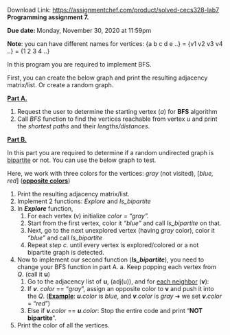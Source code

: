 Download Link: https://assignmentchef.com/product/solved-cecs328-lab7
<br>
<strong>Programming assignment 7. </strong>

<strong>Due date: </strong>Monday, November 30, 2020 at 11:59pm







<strong>Note</strong>: you can have different names for vertices: {a b c d e ..} = {v1 v2 v3 v4 ..} = {1 2 3 4 ..}




In this program you are required to implement BFS.

First, you can create the below graph and print the resulting adjacency matrix/list. Or create a random graph.

<strong><u>Part A.</u></strong>

<ol>

 <li>Request the user to determine the starting vertex (<em>a</em>) for <strong>BFS</strong> algorithm</li>

 <li>Call <em>BFS</em> function to find the vertices reachable from vertex <em>u</em> and print the <em>shortest paths</em> and their <em>lengths/distances</em>.</li>

</ol>




<strong><u>Part B.</u></strong>

In this part you are required to determine if a random undirected graph is <u>bipartite</u> or not. You can use the below graph to test.




Here, we work with three colors for the vertices: <em>gray</em> (not visited), [<em>blue, red</em>] (<strong><u>opposite colors</u></strong>)

<ol>

 <li>Print the resulting adjacency matrix/list.</li>

 <li>Implement 2 functions: <em>Explore</em> and <em>Is_bipartite </em></li>

 <li>In <strong><em>Explore</em></strong> function,

  <ol>

   <li>For each vertex (v) initialize <em>color = “gray”. </em></li>

   <li>Start from the first vertex, color it <em>“blue” </em>and call <em>Is_bipartite</em> on that.</li>

   <li>Next, go to the next unexplored vertex (having <em>gray</em> color), color it <em>“blue” </em>and call <em>Is_bipartite</em></li>

   <li>Repeat <em>step c.</em> until every vertex is explored/colored or a not bipartite graph is detected.</li>

  </ol></li>

 <li>Now to implement our second function (<strong><em>Is_bipartite</em></strong>), you need to change your BFS function in part A. a. Keep popping each vertex from <em>Q</em>. (call it <strong>u</strong>)

  <ol>

   <li>Go to the adjacency list of <strong>u</strong>, (adj(u)), and for <u>each neighbor</u> (<strong>v</strong>):</li>

   <li>If <strong><em>v</em></strong>. <em>color</em> == “<em>gray</em>”, assign an opposite color to <strong>v</strong> and push it into the <em>Q</em>. (<strong><u>Example</u></strong>: <strong><em>u</em></strong><em>.color</em> is <em>blue</em>, and <strong><em>v</em></strong><em>.color</em> is <em>gray</em> ➔ we set <strong><em>v</em></strong><em>.color</em> = “<em>red</em>”)</li>

   <li>Else if <strong><em>v</em></strong><em>.color</em> == <strong><em>u</em></strong><em>.color</em>: Stop the entire code and print “<strong>NOT bipartite</strong>”.</li>

  </ol></li>

 <li>Print the color of all the vertices.</li>

</ol>





